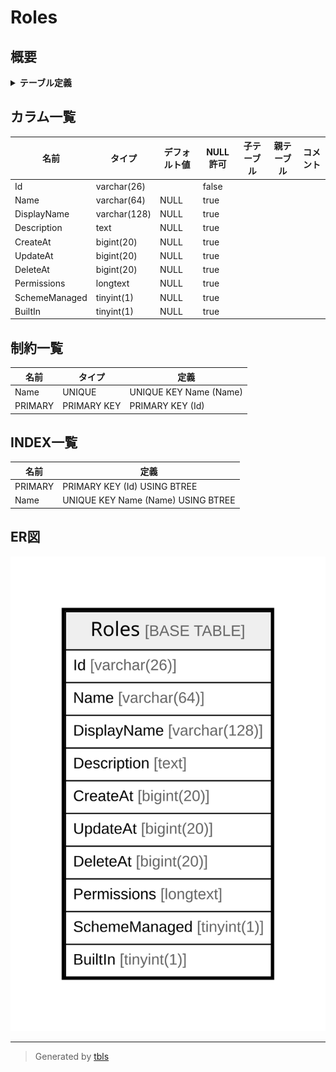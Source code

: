 # Roles

## 概要

<details>
<summary><strong>テーブル定義</strong></summary>

```sql
CREATE TABLE `Roles` (
  `Id` varchar(26) NOT NULL,
  `Name` varchar(64) DEFAULT NULL,
  `DisplayName` varchar(128) DEFAULT NULL,
  `Description` text DEFAULT NULL,
  `CreateAt` bigint(20) DEFAULT NULL,
  `UpdateAt` bigint(20) DEFAULT NULL,
  `DeleteAt` bigint(20) DEFAULT NULL,
  `Permissions` longtext DEFAULT NULL,
  `SchemeManaged` tinyint(1) DEFAULT NULL,
  `BuiltIn` tinyint(1) DEFAULT NULL,
  PRIMARY KEY (`Id`),
  UNIQUE KEY `Name` (`Name`)
) ENGINE=InnoDB DEFAULT CHARSET=utf8mb4
```

</details>

## カラム一覧

| 名前            | タイプ          | デフォルト値       | NULL許可   | 子テーブル      | 親テーブル      | コメント     |
| ------------- | ------------ | ------------ | -------- | ---------- | ---------- | -------- |
| Id            | varchar(26)  |              | false    |            |            |          |
| Name          | varchar(64)  | NULL         | true     |            |            |          |
| DisplayName   | varchar(128) | NULL         | true     |            |            |          |
| Description   | text         | NULL         | true     |            |            |          |
| CreateAt      | bigint(20)   | NULL         | true     |            |            |          |
| UpdateAt      | bigint(20)   | NULL         | true     |            |            |          |
| DeleteAt      | bigint(20)   | NULL         | true     |            |            |          |
| Permissions   | longtext     | NULL         | true     |            |            |          |
| SchemeManaged | tinyint(1)   | NULL         | true     |            |            |          |
| BuiltIn       | tinyint(1)   | NULL         | true     |            |            |          |

## 制約一覧

| 名前      | タイプ         | 定義                     |
| ------- | ----------- | ---------------------- |
| Name    | UNIQUE      | UNIQUE KEY Name (Name) |
| PRIMARY | PRIMARY KEY | PRIMARY KEY (Id)       |

## INDEX一覧

| 名前      | 定義                                 |
| ------- | ---------------------------------- |
| PRIMARY | PRIMARY KEY (Id) USING BTREE       |
| Name    | UNIQUE KEY Name (Name) USING BTREE |

## ER図

![er](Roles.svg)

---

> Generated by [tbls](https://github.com/k1LoW/tbls)
